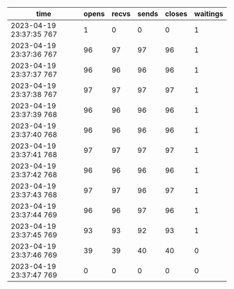 |time|opens|recvs|sends|closes|waitings|
|-|-|-|-|-|-|
2023-04-19 23:37:35 767|1|0|0|0|1|
2023-04-19 23:37:36 767|96|97|97|96|1|
2023-04-19 23:37:37 767|96|96|96|96|1|
2023-04-19 23:37:38 767|97|97|97|97|1|
2023-04-19 23:37:39 768|96|96|96|96|1|
2023-04-19 23:37:40 768|96|96|96|96|1|
2023-04-19 23:37:41 768|97|97|97|97|1|
2023-04-19 23:37:42 768|96|96|96|96|1|
2023-04-19 23:37:43 768|97|97|96|97|1|
2023-04-19 23:37:44 769|96|96|97|96|1|
2023-04-19 23:37:45 769|93|93|92|93|1|
2023-04-19 23:37:46 769|39|39|40|40|0|
2023-04-19 23:37:47 769|0|0|0|0|0|
